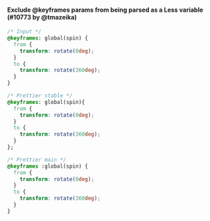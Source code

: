 #### Exclude @keyframes params from being parsed as a Less variable (#10773 by @tmazeika)

<!-- prettier-ignore -->
```css
/* Input */
@keyframes: global(spin) {
  from {
    transform: rotate(0deg);
  }
  to {
    transform: rotate(360deg);
  }
}

/* Prettier stable */
@keyframes: global(spin){
  from {
    transform: rotate(0deg);
  }
  to {
    transform: rotate(360deg);
  }
};

/* Prettier main */
@keyframes :global(spin) {
  from {
    transform: rotate(0deg);
  }
  to {
    transform: rotate(360deg);
  }
}
```
